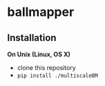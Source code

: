 ballmapper
==============


Installation
------------

**On Unix (Linux, OS X)**

 - clone this repository
 - `pip install ./multiscaleBM`
